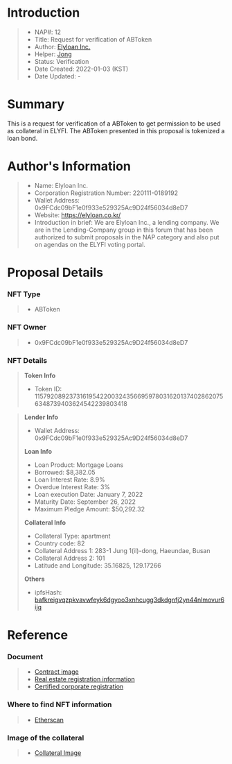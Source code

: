 # Introduction

>- NAP#: 12
>- Title: Request for verification of ABToken
>- Author: [Elyloan Inc.](https://forum.elyfi.world/u/elyloancorp/summary)
>- Helper: [Jong](https://forum.elyfi.world/u/Jong/summary)
>- Status: Verification
>- Date Created: 2022-01-03 (KST)
>- Date Updated: - 

# Summary

This is a request for verification of a ABToken to get permission to be used as collateral in ELYFI. The ABToken presented in this proposal is tokenized a loan bond.
#
# Author's Information

>- Name: Elyloan Inc.
>- Corporation Registration Number: 220111-0189192
>- Wallet Address: 0x9FCdc09bF1e0f933e529325Ac9D24f56034d8eD7
>- Website: https://elyloan.co.kr/
>- Introduction in brief: We are Elyloan Inc., a lending company. We are in the Lending-Company group in this forum that has been authorized to submit proposals in the NAP category and also put on agendas on the ELYFI voting portal.

# Proposal Details

### NFT Type 
>- ABToken

### NFT Owner
>- 0x9FCdc09bF1e0f933e529325Ac9D24f56034d8eD7

### NFT Details

> **Token Info**
>- Token ID: 115792089237316195422003243566959780316201374028620756348739403624542239803418



> **Lender Info**
>- Wallet Address: 0x9FCdc09bF1e0f933e529325Ac9D24f56034d8eD7
>
> **Loan Info**
>- Loan Product: Mortgage Loans
>- Borrowed: $8,382.05
>- Loan Interest Rate: 8.9%
>- Overdue Interest Rate: 3%
>- Loan execution Date: January 7, 2022
>- Maturity Date: September 26, 2022
>- Maximum Pledge Amount: $50,292.32
>
> **Collateral Info**
>- Collateral Type: apartment
>- Country code: 82
>- Collateral Address 1: 283-1 Jung 1(il)-dong, Haeundae, Busan
>- Collateral Address 2: 101
>- Latitude and Longitude: 35.16825, 129.17266
>
> **Others**
>- ipfsHash: [bafkreigvqzpkvavwfeyk6dgyoo3xnhcugg3dkdgnfj2yn44nlmovur6ijq](https://slate.textile.io/ipfs/bafkreigvqzpkvavwfeyk6dgyoo3xnhcugg3dkdgnfj2yn44nlmovur6ijq)

# Reference

### Document
>- [Contract image](https://slate.textile.io/ipfs/bafkreibqgr5z62ggek5yxmdat76lf2reym3phmf2slj3wwoe3m73d4nfpe)
>- [Real estate registration information](https://slate.textile.io/ipfs/bafkreib5pwhhztf5w7yofwf57srhpvexdose7epqfnsbmsxxf3j3ugsdli)
>- [Certified corporate registration](https://slate.textile.io/ipfs/bafybeidtfourbfi4oy3nlos4v7vmvn3oyy5ufbtxjdux2gnl3al5pyutsy)

### Where to find NFT information 
>- [Etherscan](https://etherscan.io/token/0x68f69ab21242e194ebd7534b598e26180dd92616?a=115792089237316195422003243566959780316201374028620756348739403624542239803418)

### Image of the collateral 
>- [Collateral Image](https://slate.textile.io/ipfs/bafybeich6ybh6pxx2bmuecgldg6u2obis5hbis4acamscyznz55ifgoywi)
